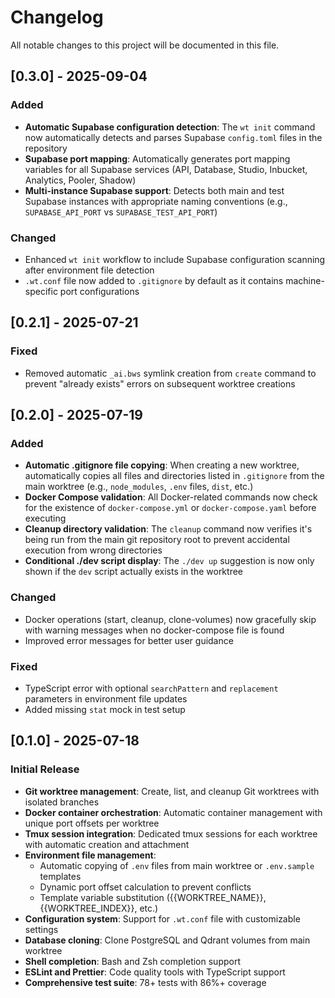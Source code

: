 # Changelog

All notable changes to this project will be documented in this file.

## [0.3.0] - 2025-09-04

### Added
- **Automatic Supabase configuration detection**: The `wt init` command now automatically detects and parses Supabase `config.toml` files in the repository
- **Supabase port mapping**: Automatically generates port mapping variables for all Supabase services (API, Database, Studio, Inbucket, Analytics, Pooler, Shadow)
- **Multi-instance Supabase support**: Detects both main and test Supabase instances with appropriate naming conventions (e.g., `SUPABASE_API_PORT` vs `SUPABASE_TEST_API_PORT`)

### Changed
- Enhanced `wt init` workflow to include Supabase configuration scanning after environment file detection
- `.wt.conf` file now added to `.gitignore` by default as it contains machine-specific port configurations

## [0.2.1] - 2025-07-21

### Fixed
- Removed automatic `_ai.bws` symlink creation from `create` command to prevent "already exists" errors on subsequent worktree creations

## [0.2.0] - 2025-07-19

### Added
- **Automatic .gitignore file copying**: When creating a new worktree, automatically copies all files and directories listed in `.gitignore` from the main worktree (e.g., `node_modules`, `.env` files, `dist`, etc.)
- **Docker Compose validation**: All Docker-related commands now check for the existence of `docker-compose.yml` or `docker-compose.yaml` before executing
- **Cleanup directory validation**: The `cleanup` command now verifies it's being run from the main git repository root to prevent accidental execution from wrong directories
- **Conditional ./dev script display**: The `./dev up` suggestion is now only shown if the `dev` script actually exists in the worktree

### Changed
- Docker operations (start, cleanup, clone-volumes) now gracefully skip with warning messages when no docker-compose file is found
- Improved error messages for better user guidance

### Fixed
- TypeScript error with optional `searchPattern` and `replacement` parameters in environment file updates
- Added missing `stat` mock in test setup

## [0.1.0] - 2025-07-18

### Initial Release
- **Git worktree management**: Create, list, and cleanup Git worktrees with isolated branches
- **Docker container orchestration**: Automatic container management with unique port offsets per worktree
- **Tmux session integration**: Dedicated tmux sessions for each worktree with automatic creation and attachment
- **Environment file management**: 
  - Automatic copying of `.env` files from main worktree or `.env.sample` templates
  - Dynamic port offset calculation to prevent conflicts
  - Template variable substitution ({{WORKTREE_NAME}}, {{WORKTREE_INDEX}}, etc.)
- **Configuration system**: Support for `.wt.conf` file with customizable settings
- **Database cloning**: Clone PostgreSQL and Qdrant volumes from main worktree
- **Shell completion**: Bash and Zsh completion support
- **ESLint and Prettier**: Code quality tools with TypeScript support
- **Comprehensive test suite**: 78+ tests with 86%+ coverage